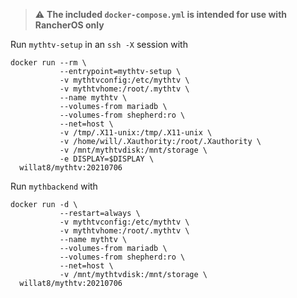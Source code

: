 > &#x26a0;&#xfe0f; **The included `docker-compose.yml` is intended for use with RancherOS only**

Run `mythtv-setup` in an `ssh -X` session with

    docker run --rm \
               --entrypoint=mythtv-setup \
               -v mythtvconfig:/etc/mythtv \
               -v mythtvhome:/root/.mythtv \
               --name mythtv \
               --volumes-from mariadb \
               --volumes-from shepherd:ro \
               --net=host \
               -v /tmp/.X11-unix:/tmp/.X11-unix \
               -v /home/will/.Xauthority:/root/.Xauthority \
               -v /mnt/mythtvdisk:/mnt/storage \
               -e DISPLAY=$DISPLAY \
      willat8/mythtv:20210706

Run `mythbackend` with

    docker run -d \
               --restart=always \
               -v mythtvconfig:/etc/mythtv \
               -v mythtvhome:/root/.mythtv \
               --name mythtv \
               --volumes-from mariadb \
               --volumes-from shepherd:ro \
               --net=host \
               -v /mnt/mythtvdisk:/mnt/storage \
      willat8/mythtv:20210706

